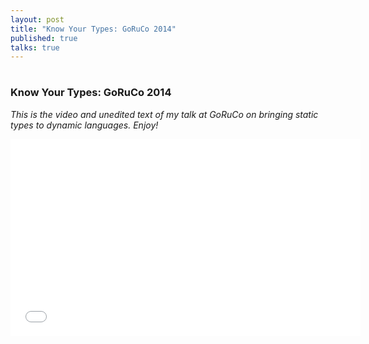 ```yaml
---
layout: post
title: "Know Your Types: GoRuCo 2014"
published: true
talks: true
---
```

# 
### Know Your Types: GoRuCo 2014

*This is the video and unedited text of my talk at GoRuCo on bringing static types to dynamic languages. Enjoy!*

<center><iframe width="560" height="315" src="//www.youtube.com/embed/_HM8Vczybj4?rel=0" frameborder="0" allowfullscreen></iframe></center>

# 

<script async class="speakerdeck-embed" data-id="6c043a40db7e0131a69b42d341a7ea58" data-ratio="1.33333333333333" src="//speakerdeck.com/assets/embed.js"></script>
